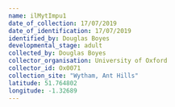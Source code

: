 ```yaml
---
name: ilMytImpu1
date_of_collection: 17/07/2019
date_of_identification: 17/07/2019
identified_by: Douglas Boyes
developmental_stage: adult
collected_by: Douglas Boyes
collector_organisation: University of Oxford
collector_id: Ox0071
collection_site: "Wytham, Ant Hills"
latitude: 51.764802
longitude: -1.32689
---
```

